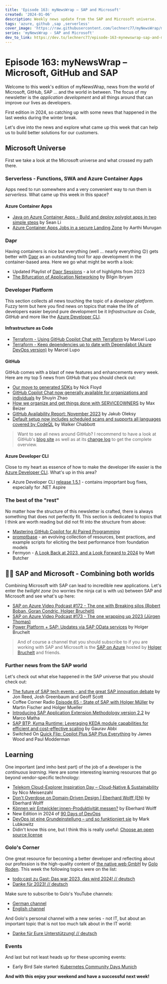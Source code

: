 ```yaml
---
title: 'Episode 163: myNewsWrap – SAP and Microsoft'
created: '2024-01-06'
description: Weekly news update from the SAP and Microsoft universe.
tags: 'azure, github ,sap ,serverless'
cover_image: 'https://raw.githubusercontent.com/lechnerc77/myNewsWrap/main/episodes/cover-images/episode163small.png'
series: 'myNewsWrap - SAP and Microsoft'
dev_to_link: https://dev.to/lechnerc77/episode-163-mynewswrap-sap-and-microsoft-3igc
---
```


# Episode 163: myNewsWrap – Microsoft, GitHub and SAP

Welcome to this week's edition of myNewsWrap, news from the world of Microsoft, GitHub, SAP ... and the world in between. The focus of my newsletter is the *application development* and all things around that can improve our lives as developers.

First edition in 2024, so catching up with some news that happened in the last weeks during the winter break.

Let's dive into the news and explore what came up this week that can help us to build better solutions for our customers.

## Microsoft Universe

First we take a look at the Microsoft universe and what crossed my path there.

### Serverless - Functions, SWA and Azure Container Apps

Apps need to run somewhere and a very convenient way to run them is *serverless*. What came up this week in this space?

#### Azure Container Apps

* [Java on Azure Container Apps - Build and deploy polyglot apps in two simple steps](https://techcommunity.microsoft.com/t5/apps-on-azure-blog/java-on-azure-container-apps-build-and-deploy-polyglot-apps-in/ba-p/4007360?wt.mc_id=AZ-MVP-5004195) by Sean Li
* [Azure Container Apps Jobs in a secure Landing Zone](https://techcommunity.microsoft.com/t5/apps-on-azure-blog/azure-container-apps-jobs-in-a-secure-landing-zone/ba-p/4013357?wt.mc_id=AZ-MVP-5004195) by Aarthi Murugan

### Dapr

Having containers is nice but everything (well ... nearly everything 😉) gets better with [Dapr](https://dapr.io/) as an outstanding tool for app development in the container-based area. Here we go what might be worth a look:

* Updated Playlist of [Dapr Sessions](https://www.youtube.com/playlist?list=PLcip_LgkYwztNWGLdO6yROA3zKl-uUu7h) - a lot of highlights from 2023
* [The Bifurcation of Application Networking](https://www.diagrid.io/blog/the-bifurcation-of-application-networking) by Bilgin Ibryam

### Developer Platform

This section collects all news touching the topic of a *developer platform*. Fuzzy term but here you find news on topics that make the life of developers easier beyond pure development be it *Infrastructure as Code*, *GitHub* and more like the [Azure Developer CLI](https://github.com/Azure/azure-dev).  

#### Infrastructure as Code

* [Terraform - Using GitHub Copilot Chat with Terraform](https://dev.to/pwd9000/terraform-using-github-copilot-chat-with-terraform-6ih) by Marcel Lupo
* [Terraform - Keep dependencies up to date with Dependabot (Azure DevOps version)](https://dev.to/pwd9000/terraform-keep-dependencies-up-to-date-with-dependabot-azure-devops-version-40kp) by Marcel Lupo

#### GitHub

GitHub comes with a blast of new features and enhancements every week. Here are my top 5 news from GitHub that you should check out:

* [Our move to generated SDKs](https://github.blog/2024-01-03-our-move-to-generated-sdks/) by Nick Floyd
* [GitHub Copilot Chat now generally available for organizations and individuals](https://github.blog/2023-12-29-github-copilot-chat-now-generally-available-for-organizations-and-individuals/) by Shuyin Zhao
* [How we organize and get things done with SERVICEOWNERS](https://github.blog/2023-12-19-how-we-organize-and-get-things-done-with-serviceowners/) by Max Beizer
* [GitHub Availability Report: November 2023](https://github.blog/2023-12-13-github-availability-report-november-2023/) by Jakub Oleksy
* [Default setup now includes scheduled scans and supports all languages covered by CodeQL](https://github.blog/2023-12-13-default-setup-now-includes-scheduled-scans-and-supports-all-languages-covered-by-codeql/) by Walker Chabbott

> Want to see all news around GitHub? I recommend to have a look at GitHub's [blog site](https://github.blog/) as well as at its [change log](https://github.blog/changelog/) to get the complete overview.

#### Azure Developer CLI

Close to my heart as essence of how to make the developer life easier is the [Azure Developer CLI](https://github.com/Azure/azure-dev). What's up in this area?

* Azure Developer CLI [release 1.5.1](https://github.com/Azure/azure-dev/releases/tag/azure-dev-cli_1.5.1) - contains impoprtant bug fixes, especially for .NET Aspire

### The best of the "rest"

No matter how the structure of this newsletter is crafted, there is always something that does not perfectly fit. This section is dedicated to topics that I think are worth reading but did not fit into the structure from above:

* [Mastering GitHub Copilot for AI Paired Programming](https://github.com/microsoft/Mastering-GitHub-Copilot-for-Paired-Programming)
* [promptbase](https://github.com/microsoft/promptbase) - an evolving collection of resources, best practices, and example scripts for eliciting the best performance from foundation models
* Fermyon - [A Look Back at 2023, and a Look Forward to 2024](https://www.fermyon.com/blog/look-back-at-2023-look-forward-to-2024) by Matt Butcher

## 🐱‍👤 SAP and Microsoft - Combining both worlds

Combining Microsoft with SAP can lead to incredible new applications. Let's enter the *twilight zone* (no worries the ninja cat is with us) between SAP and Microsoft and see what's up here:

* [SAP on Azure Video Podcast #172 - The one with Breaking silos (Robert Boban, Goran Condric, Holger Bruchelt)](https://youtu.be/IC0qsutvSvE?si=Xc-5aaAdnaZQUUr0)
* [SAP on Azure Video Podcast #173 - The one wrapping up 2023 (Jürgen Thomas)](https://youtu.be/VSQkCLQw-oY?si=D5AWyUa5PDTmfBmT)
* [Power Platform + SAP: Updates via SAP OData services](https://youtu.be/mez5qIZmrfM?si=6C646z5zGATzopZk) by Holger Bruchelt

> And of course a channel that you should subscribe to if you are working with SAP and Microsoft is the [SAP on Azure](https://www.youtube.com/@SAPonAzure) hosted by [Holger Bruchelt](https://www.linkedin.com/in/holger-bruchelt/) and friends.

### Further news from the SAP world

Let's check out what else happened in the SAP universe that you should check out:

* [The future of SAP tech events - and the great SAP innovation debate](https://soundcloud.com/jonreedofdiginomica/the-future-of-sap-tech-events) by Jon Reed, Josh Greenbaum and Geoff Scott
* Coffee Corner Radio [Episode 65 - State of SAP with Holger Müller](https://podcasters.spotify.com/pod/show/sap-community-podcast/episodes/Episode-65---State-of-SAP-with-Holger-Mller-Constellation-Research-e2d5t1a) by Martin Fischer and Holger Mueller
* [Introducing SAP Application Extension Methodology version 2.2](https://blogs.sap.com/2023/12/28/introducing-sap-application-extension-methodology-version-2.2/) by Marco Matha
* [SAP BTP, Kyma Runtime: Leveraging KEDA module capabilities for efficient and cost-effective scaling](https://blogs.sap.com/2024/01/03/sap-btp-kyma-runtime-leveraging-keda-module-capabilities-for-efficient-and-cost-effective-scaling/) by Gaurav Abbi
* Switched On [Quick Flip: Copilot Plus SAP Plus Everything](https://switched-on-with-james-wood-and-paul-modderman.simplecast.com/episodes/quick-flip-copilot-plus-sap-plus-everything-ijCcbb5m) by James Wood and Paul Modderman

## Learning

One important (and imho best part) of the job of a developer is the *continuous learning*. Here are some interesting learning resources that go beyond vendor-specific technology:

* [Telekom Cloud-Explorer Inspiration Day – Cloud-Native & Sustainability](https://youtu.be/VVsp0emzrO0?si=gAfjNuWEzQTcqSkx) by Nico Meisenzahl
* [Don't Overdose on Domain-Driven Design | Eberhard Wolff (EN)](https://youtu.be/84ofg2q14CY?si=6V9_st_KdFs1H_LU) by Eberhard Wolff
* [Können wir Entwickler:innen-Produktivität messen?](https://www.youtube.com/live/5Bq5lYTfMxg?si=EPEMwmn3-V-UUnAD) by Eberhard Wolff
* New Edition in 2024 of [90 Days of DevOps](https://youtu.be/W7txKrH06gc?si=PKqQBtrHIuq1xC3z)
* [DevOps ist eine Grundeinstellung – und so funktioniert sie](https://www.heise.de/hintergrund/DevOps-das-steckt-wirklich-dahinter-9585334.html) by Mark Lubkowitz
* Didin't know this one, but I think this is really useful: [Choose an open source license](https://choosealicense.com/)

### Golo's Corner

One great resource for becoming a better developer and reflecting about our profession is the high-quality content of [the native web GmbH](https://thenativeweb.io/) by [Golo Roden](https://twitter.com/goloroden). This week the following topics were on the list:

* [todo:cast zu Gast: Das war 2023, das wird 2024! // deutsch](https://www.youtube.com/live/RE8sCWoBQ94?si=D4zz6YBLVi1zJQxl)
* [Danke für 2023! // deutsch](https://youtu.be/Mp3NO98CzaU?si=0ND4HURBMbLIYens)

Make sure to subscribe to Golo's YouTube channels:

* [German channel](https://www.youtube.com/@thenativeweb)
* [English channel](https://www.youtube.com/@thenativeweb-en)

And Golo's personal channel with a new series - not IT, but about an important topic that is not too much talk about in the IT world:

* [Danke für Eure Unterstützung! // deutsch](https://youtu.be/txfXCgiG1ZU?si=pPi1fPkZWxktDblW)

### Events

And last but not least heads up for these upcoming events:

* Early Bird Sale started: [Kubernetes Community Days Munich](https://www.kcdmunich.de/)

**And with this enjoy your weekend and have a successful next week!**
